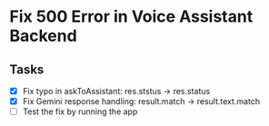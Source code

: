 # Fix 500 Error in Voice Assistant Backend

## Tasks
- [x] Fix typo in askToAssistant: res.ststus -> res.status
- [x] Fix Gemini response handling: result.match -> result.text.match
- [ ] Test the fix by running the app
